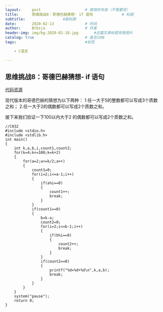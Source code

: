 ```yaml
---
layout:     post   				    # 使用的布局（不需要改）
title:      思维挑战8：哥德巴赫猜想- if 语句			    # 标题 
subtitle:                 #副标题
date:       2020-02-13 				# 时间
author:     Btbsja					# 作者
header-img: img/bg-2020-02-10.jpg 	    #这篇文章标题背景图片
catalog: true 						# 是否归档
tags:								#标签

    - C语言

---
```


思维挑战8：哥德巴赫猜想- if 语句
-

[代码资源](https://download.csdn.net/download/Btbsja/12155114)

现代版本的哥德巴赫的猜想为以下两种：
1.任一大于5的整数都可以写成3个质数之和；
2.任一大于2的偶数都可以写成2个质数之和。

接下来我们验证一下100以内大于2 的偶数都可以写成2个质数之和。

    //C032
    #include <stdio.h>
    #include <stdlib.h>
    int main()
    {
        int k,a,b,i,count1,count2;
        for(k=4;k<=100;k=k+2)
        {
            for(a=2;a<=k/2;a++)
            {
                count1=0;
                for(i=2;i<=a-1;i++)
                {
                    if(a%i==0)
                    {
                        count1++;
                        break;
                    }
                }
                if(count1==0)
                {
                    b=k-a;
                    count2=0;
                    for(i=2;i<=b-1;i++)
                    {
                        if(b%i==0)
                        {
                            count2++;
                            break;
                        }
                    }
                    if(count2==0)
                    {
                        printf("%d=%d+%d\n",k,a,b);
                        break;
                    }
                }
            }
        } 
        system("pause");
        return 0;
    }
